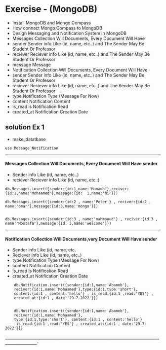
# Exercise - (MongoDB)
- Install MongoDB and Mongo Compass
- How connect Mongo Compass to MongoDB
- Design Messaging and Notification System in MongoDB
- Messages Collection Will Documents, Every Document Will Have
- sender Sender info Like (id, name, etc..) and The Sender May Be Student Or Professor
- reciever Reciever info Like (id, name, etc..) and The Sender May Be Student Or Professor
- message Message
- Notification Collection Will Documents, Every Document Will Have
- sender Sender info Like (id, name, etc..) and The Sender May Be Student Or Professor
- reciever Reciever info Like (id, name, etc..) and The Sender May Be Student Or Professor
- type Notification Type (Message For Now)
- content Notification Content
- is_read is Notification Read
- created_at Notification Creation Date

  
## solution Ex 1 
  
  

- make_datatbase
 ``` 
 use Message_Notification
 ```
 ______________________________________________________________________________________________
 
#### Messages Collection Will Documents, Every Document Will Have sender
 - Sender info Like (id, name, etc..) 
 - reciever Reciever info Like (id, name, etc..)


 ```  
 db.Messages.insert({sender:{id:1,name:'Hamada'},reciver:{id:1,name:'Mohaamed'},message:{id:  1,name:'hi'}})
 
 db.Messages.insert({sender:{id:2 , name:'Peter'} , reciver:{id:2 , name:'omar'},message:{id:3,name:'mongo'}})

 
 db.Messages.insert({sender:{id:3 , name:'mahmouud'} , reciver:{id:3 , name:'Mostafa'},message:{id: 3,name:'welcome'}})

 ```  
 
 ________________________________________________________________________________________________
 
#### Notification Collection Will Documents,very Document Will Have sender 
- Sender info Like (id, name, etc. 
- Reciever info Like (id, name, etc..) 
- type Notification Type (Message For Now)
- content Notification Content
- is_read is Notification Read
- created_at Notification Creation Date
  
```
    db.Notification.insert({sender:{id:1,name:'Abanob'},
    reciver:{id:1,name:'Mohaamed'},type:{id:1,type:'short'}, 
    content:{id:1 , content:'hello'} , is_read:{id:1 ,read:'YES'} , 
    created_at:{id:1 , date:'29-7-2022'}})


    db.Notification.insert({sender:{id:1,name:'Abanob'},
    reciver:{id:1,name:'Mohaamed'},
    type:{id:1,type:'short'}, content:{id:1 , content:'hello'}
     is_read:{id:1 ,read:'YES'} , created_at:{id:1 , date:'29-7-2022'}})

 ```
 
 ______________________________________________________________________________________________-





